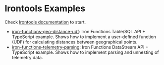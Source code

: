 # Irontools Examples

Check [Irontools documentation](https://irontools.dev/docs/) to start.

- [iron-functions-geo-distance-udf](./iron-functions-geo-distance-udf): Iron Functions Table/SQL API + TypeScript example. Shows how to implement a user-defined function (UDF) for calculating distances between geographical points.
- [iron-functions-telemetry-parsing](./iron-functions-telemetry-parsing): Iron Functions DataStream API + TypeScript example. Shows how to implement parsing and unnesting of telemetry data.
